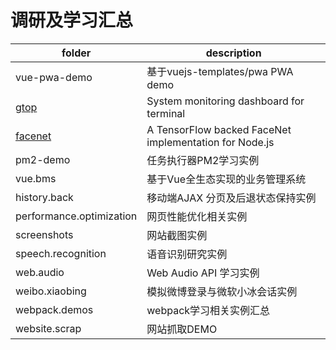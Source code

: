 # 调研及学习汇总

| folder                                           | description                                            |
| ------------------------------------------------ | ------------------------------------------------------ |
| vue-pwa-demo                                         | 基于vuejs-templates/pwa PWA demo                       |
| [gtop](https://www.npmjs.com/package/gtop)       | System monitoring dashboard for terminal               |
| [facenet](https://www.npmjs.com/package/facenet) | A TensorFlow backed FaceNet implementation for Node.js |
| pm2-demo                                        | 任务执行器PM2学习实例                                  |
| vue.bms                                          | 基于Vue全生态实现的业务管理系统                        |
| history.back                                     | 移动端AJAX 分页及后退状态保持实例                      |
| performance.optimization                         | 网页性能优化相关实例                                   |
| screenshots                                      | 网站截图实例                                           |
| speech.recognition                               | 语音识别研究实例                                       |
| web.audio                                        | Web Audio API 学习实例                                 |
| weibo.xiaobing                                   | 模拟微博登录与微软小冰会话实例                         |
| webpack.demos                                    | webpack学习相关实例汇总                                |
| website.scrap                                    | 网站抓取DEMO                                           |



